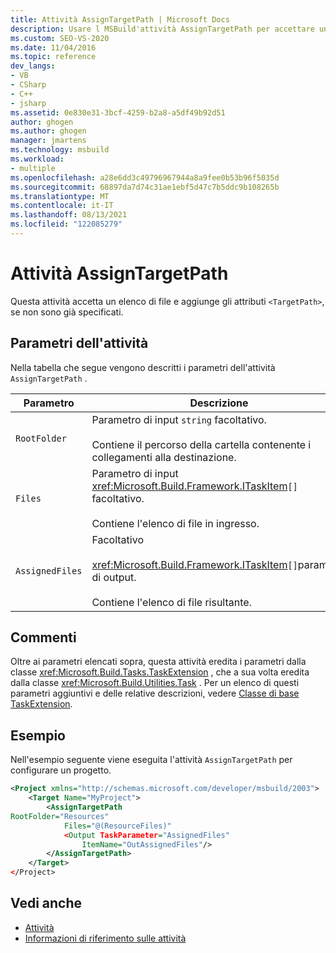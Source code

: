 ```yaml
---
title: Attività AssignTargetPath | Microsoft Docs
description: Usare l MSBuild'attività AssignTargetPath per accettare un elenco di file e aggiungere attributi TargetPath se non sono già specificati.
ms.custom: SEO-VS-2020
ms.date: 11/04/2016
ms.topic: reference
dev_langs:
- VB
- CSharp
- C++
- jsharp
ms.assetid: 0e830e31-3bcf-4259-b2a8-a5df49b92d51
author: ghogen
ms.author: ghogen
manager: jmartens
ms.technology: msbuild
ms.workload:
- multiple
ms.openlocfilehash: a28e6dd3c49796967944a8a9fee0b53b96f5035d
ms.sourcegitcommit: 68897da7d74c31ae1ebf5d47c7b5ddc9b108265b
ms.translationtype: MT
ms.contentlocale: it-IT
ms.lasthandoff: 08/13/2021
ms.locfileid: "122085279"
---
```

# <a name="assigntargetpath-task"></a>Attività AssignTargetPath

Questa attività accetta un elenco di file e aggiunge gli attributi `<TargetPath>`, se non sono già specificati.

## <a name="task-parameters"></a>Parametri dell'attività

Nella tabella che segue vengono descritti i parametri dell'attività `AssignTargetPath` .

|Parametro|Descrizione|
|---------------|-----------------|
|`RootFolder`|Parametro di input `string` facoltativo.<br /><br /> Contiene il percorso della cartella contenente i collegamenti alla destinazione.|
|`Files`|Parametro di input <xref:Microsoft.Build.Framework.ITaskItem>`[]` facoltativo.<br /><br /> Contiene l'elenco di file in ingresso.|
|`AssignedFiles`|Facoltativo<br /><br /> <xref:Microsoft.Build.Framework.ITaskItem>`[]`parametro di output.<br /><br /> Contiene l'elenco di file risultante.|

## <a name="remarks"></a>Commenti

Oltre ai parametri elencati sopra, questa attività eredita i parametri dalla classe <xref:Microsoft.Build.Tasks.TaskExtension> , che a sua volta eredita dalla classe <xref:Microsoft.Build.Utilities.Task> . Per un elenco di questi parametri aggiuntivi e delle relative descrizioni, vedere [Classe di base TaskExtension](../msbuild/taskextension-base-class.md).

## <a name="example"></a>Esempio

Nell'esempio seguente viene eseguita l'attività `AssignTargetPath` per configurare un progetto.

```xml
<Project xmlns="http://schemas.microsoft.com/developer/msbuild/2003">
    <Target Name="MyProject">
        <AssignTargetPath
RootFolder="Resources"
            Files="@(ResourceFiles)"
            <Output TaskParameter="AssignedFiles"
                ItemName="OutAssignedFiles"/>
        </AssignTargetPath>
    </Target>
</Project>
```

## <a name="see-also"></a>Vedi anche

- [Attività](../msbuild/msbuild-tasks.md)
- [Informazioni di riferimento sulle attività](../msbuild/msbuild-task-reference.md)
